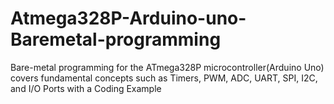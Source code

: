 # Atmega328P-Arduino-uno-Baremetal-programming
Bare-metal programming for the ATmega328P microcontroller(Arduino Uno) covers fundamental concepts such as Timers, PWM, ADC, UART, SPI, I2C, and I/O Ports with a Coding Example
